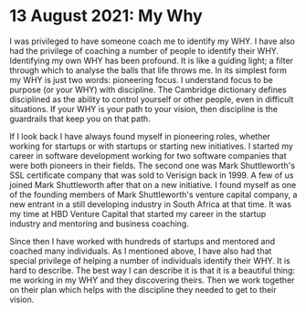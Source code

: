# 13 August 2021: My Why

I was privileged to have someone coach me to identify my WHY. I have also had the privilege of coaching a number of people to identify their WHY.
Identifying my own WHY has been profound. It is like a guiding light; a filter through which to analyse the balls that life throws me. In its simplest
form my WHY is just two words: pioneering focus. I understand focus to be purpose (or your WHY) with discipline. The Cambridge dictionary defines disciplined
as the ability to control yourself or other people, even in difficult situations. If your WHY is your path to your vision, then discipline is the guardrails 
that keep you on that path.

If I look back I have always found myself in pioneering roles, whether working for startups or with startups or starting new initiatives. I started my career
in software development working for two software companies that were both pioneers in their fields. The second one was Mark Shuttleworth's SSL certificate 
company that was sold to Verisign back in 1999. A few of us joined Mark Shuttleworth after that on a new initiative. I found myself as one of the founding 
members of Mark Shuttleworth's venture capital company, a new entrant in a still developing industry in South Africa at that time. It was my time at HBD Venture
Capital that started my career in the startup industry and mentoring and business coaching. 

Since then I have worked with hundreds of startups and mentored and coached many individuals. As I mentioned above, I have also had that special privilege of
helping a number of individuals identify their WHY. It is hard to describe. The best way I can describe it is that it is a beautiful thing: me working in my 
WHY and they discovering theirs. Then we work together on their plan which helps with the discipline they needed to get to their vision.
